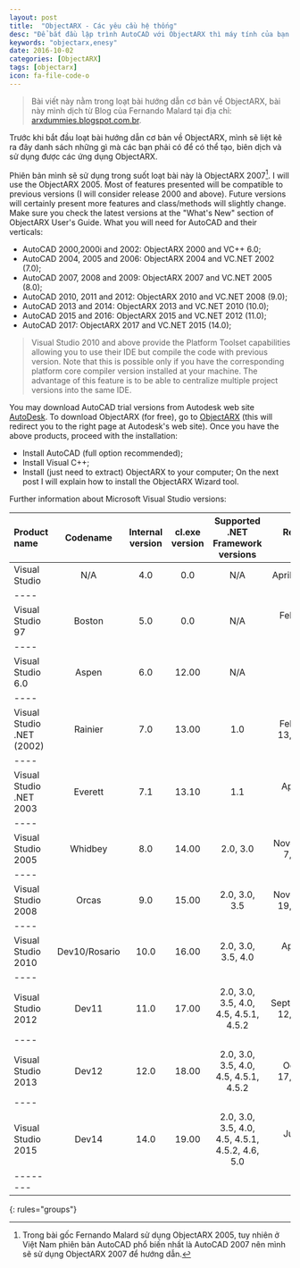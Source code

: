 ```yaml
---
layout: post
title:  "ObjectARX - Các yêu cầu hệ thống"
desc: "Để bắt đầu lập trình AutoCAD với ObjectARX thì máy tính của bạn phải chuẩn bị một số thứ."
keywords: "objectarx,enesy"
date: 2016-10-02
categories: [ObjectARX]
tags: [objectarx]
icon: fa-file-code-o
---
```


> Bài viết này nằm trong loạt bài hướng dẫn cơ bản về ObjectARX, bài này mình dịch từ Blog của Fernando Malard tại địa chỉ: [arxdummies.blogspot.com.br](http://arxdummies.blogspot.com.br).

Trước khi bắt đầu loạt bài hướng dẫn cơ bản về ObjectARX, mình sẽ liệt kê ra đây danh sách những gì mà các bạn phải có để có thể tạo, biên dịch và sử dụng được các ứng dụng ObjectARX.

Phiên bản mình sẽ sử dụng trong suốt loạt bài này là ObjectARX 2007[^1]. I will use the ObjectARX 2005. Most of features presented will be compatible to previous versions (I will consider release 2000 and above). Future versions will certainly present more features and class/methods will slightly change. Make sure you check the latest versions at the "What's New" section of ObjectARX User's Guide.
What you will need for AutoCAD and their verticals:

* AutoCAD 2000,2000i and 2002: ObjectARX 2000 and VC++ 6.0;
* AutoCAD 2004, 2005 and 2006: ObjectARX 2004 and VC.NET 2002 (7.0);
* AutoCAD 2007, 2008 and 2009: ObjectARX 2007 and VC.NET 2005 (8.0);
* AutoCAD 2010, 2011 and 2012: ObjectARX 2010 and VC.NET 2008 (9.0);
* AutoCAD 2013 and 2014: ObjectARX 2013 and VC.NET 2010 (10.0);
* AutoCAD 2015 and 2016: ObjectARX 2015 and VC.NET 2012 (11.0);
* AutoCAD 2017: ObjectARX 2017 and VC.NET 2015 (14.0);

> Visual Studio 2010 and above provide the Platform Toolset capabilities allowing you to use their IDE but compile the code with previous version. Note that this is possible only if you have the corresponding platform core compiler version installed at your machine. The advantage of this feature is to be able to centralize multiple project versions into the same IDE.

You may download AutoCAD trial versions from Autodesk web site [AutoDesk](www.autodesk.com).
To download ObjectARX (for free), go to [ObjectARX](www.objectarx.com) (this will redirect you to the right page at Autodesk's web site).
Once you have the above products, proceed with the installation: 

* Install AutoCAD (full option recommended);
* Install Visual C++;
* Install (just need to extract) ObjectARX to your computer;
On the next post I will explain how to install the ObjectARX Wizard tool.

Further information about Microsoft Visual Studio versions:

| Product name | Codename | Internal version | cl.exe version | Supported .NET Framework versions | Release date|
|:-------------|:--------:|:----------------:|:--------------:|:---------------------------------:|------------:|
|Visual Studio |  N/A     |      4.0         |          0.0   |                 N/A          	  |  April 1995 | 
|----
|Visual Studio 97 |  Boston    |      5.0         |          0.0   |                 N/A         	  |  February 1997 | 
|----
|Visual Studio 6.0 |  Aspen    |      6.0         |          12.00   |                 N/A        	  |  June 1998 | 
|----
|Visual Studio .NET (2002) |  Rainier    |      7.0         |          13.00   |                 1.0        	  |  February 13, 2002 | 
|----
|Visual Studio .NET 2003 |  Everett    |      7.1         |          13.10   |                 1.1       	  |  April 24, 2003 | 
|----
|Visual Studio 2005 |  Whidbey    |     8.0         |         14.00   |                 2.0, 3.0       	  |  November 7, 2005 | 
|----
|Visual Studio 2008|  Orcas    |     9.0        |         15.00   |                 2.0, 3.0, 3.5       	  |  November 19, 2007 | 
|----
|Visual Studio 2010|  Dev10/Rosario    |     10.0        |         16.00   |                2.0, 3.0, 3.5, 4.0       	  |  April 12, 2010 | 
|----
|Visual Studio 2012|  Dev11    |    11.0        |         17.00   |                2.0, 3.0, 3.5, 4.0, 4.5, 4.5.1, 4.5.2       	  |  September 12, 2012 | 
|----
|Visual Studio 2013|  Dev12    |    12.0        |         18.00   |                2.0, 3.0, 3.5, 4.0, 4.5, 4.5.1, 4.5.2       	  |  October 17, 2013 | 
|----
|Visual Studio 2015|  Dev14    |    14.0        |         19.00   |                2.0, 3.0, 3.5, 4.0, 4.5, 4.5.1, 4.5.2, 4.6, 5.0       	  |  July 20, 2015 | 
|--------|
{: rules="groups"}

[^1]: Trong bài gốc Fernando Malard sử dụng ObjectARX 2005, tuy nhiên ở Việt Nam phiên bản AutoCAD phổ biến nhất là AutoCAD 2007 nên mình sẽ sử dụng ObjectARX 2007 để hướng dẫn.